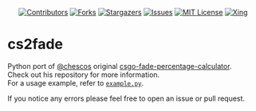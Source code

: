 <div id="shields" align="center">

<!-- PROJECT SHIELDS -->
[![Contributors][contributors-shield]][contributors-url]
[![Forks][forks-shield]][forks-url]
[![Stargazers][stars-shield]][stars-url]
[![Issues][issues-shield]][issues-url]
[![MIT License][license-shield]][license-url]
[![Xing][xing-shield]][xing-url]
</div>

# cs2fade

Python port of [@chescos](https://github.com/chescos) original
[csgo-fade-percentage-calculator](https://github.com/chescos/csgo-fade-percentage-calculator).  
Check out his repository for more information.  
For a usage example, refer to [`example.py`](./example.py).

If you notice any errors please feel free to open an issue or pull request.

<!-- MARKDOWN LINKS & IMAGES -->
<!-- https://www.markdownguide.org/basic-syntax/#reference-style-links -->
[contributors-shield]: https://img.shields.io/github/contributors/Helyux/cs2fade.svg?style=for-the-badge
[contributors-url]: https://github.com/Helyux/cs2fade/graphs/contributors
[forks-shield]: https://img.shields.io/github/forks/Helyux/cs2fade.svg?style=for-the-badge
[forks-url]: https://github.com/Helyux/cs2fade/network/members
[stars-shield]: https://img.shields.io/github/stars/Helyux/cs2fade.svg?style=for-the-badge
[stars-url]: https://github.com/Helyux/cs2fade/stargazers
[issues-shield]: https://img.shields.io/github/issues/Helyux/cs2fade.svg?style=for-the-badge
[issues-url]: https://github.com/Helyux/cs2fade/issues
[license-shield]: https://img.shields.io/github/license/Helyux/cs2fade.svg?style=for-the-badge
[license-url]: https://github.com/Helyux/cs2fade/blob/master/LICENSE
[xing-shield]: https://img.shields.io/static/v1?style=for-the-badge&message=Xing&color=006567&logo=Xing&logoColor=FFFFFF&label
[xing-url]: https://www.xing.com/profile/Lukas_Mahler10
